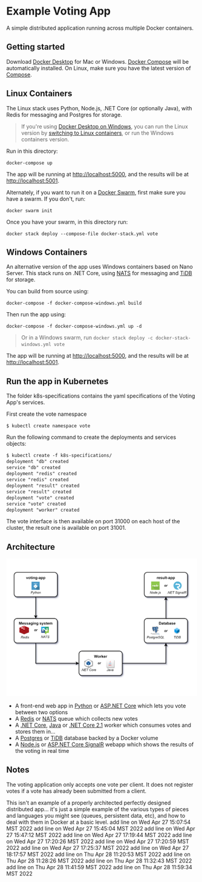 Example Voting App
=========

A simple distributed application running across multiple Docker containers.

Getting started
---------------

Download [Docker Desktop](https://www.docker.com/products/docker-desktop) for Mac or Windows. [Docker Compose](https://docs.docker.com/compose) will be automatically installed. On Linux, make sure you have the latest version of [Compose](https://docs.docker.com/compose/install/). 


## Linux Containers

The Linux stack uses Python, Node.js, .NET Core (or optionally Java), with Redis for messaging and Postgres for storage.

> If you're using [Docker Desktop on Windows](https://store.docker.com/editions/community/docker-ce-desktop-windows), you can run the Linux version by [switching to Linux containers](https://docs.docker.com/docker-for-windows/#switch-between-windows-and-linux-containers), or run the Windows containers version.

Run in this directory:
```
docker-compose up
```
The app will be running at [http://localhost:5000](http://localhost:5000), and the results will be at [http://localhost:5001](http://localhost:5001).

Alternately, if you want to run it on a [Docker Swarm](https://docs.docker.com/engine/swarm/), first make sure you have a swarm. If you don't, run:
```
docker swarm init
```
Once you have your swarm, in this directory run:
```
docker stack deploy --compose-file docker-stack.yml vote
```

## Windows Containers

An alternative version of the app uses Windows containers based on Nano Server. This stack runs on .NET Core, using [NATS](https://nats.io) for messaging and [TiDB](https://github.com/pingcap/tidb) for storage.

You can build from source using:

```
docker-compose -f docker-compose-windows.yml build
```

Then run the app using:

```
docker-compose -f docker-compose-windows.yml up -d
```

> Or in a Windows swarm, run `docker stack deploy -c docker-stack-windows.yml vote`

The app will be running at [http://localhost:5000](http://localhost:5000), and the results will be at [http://localhost:5001](http://localhost:5001).


Run the app in Kubernetes
-------------------------

The folder k8s-specifications contains the yaml specifications of the Voting App's services.

First create the vote namespace

```
$ kubectl create namespace vote
```

Run the following command to create the deployments and services objects:
```
$ kubectl create -f k8s-specifications/
deployment "db" created
service "db" created
deployment "redis" created
service "redis" created
deployment "result" created
service "result" created
deployment "vote" created
service "vote" created
deployment "worker" created
```

The vote interface is then available on port 31000 on each host of the cluster, the result one is available on port 31001.

Architecture
-----

![Architecture diagram](architecture.png)

* A front-end web app in [Python](/vote) or [ASP.NET Core](/vote/dotnet) which lets you vote between two options
* A [Redis](https://hub.docker.com/_/redis/) or [NATS](https://hub.docker.com/_/nats/) queue which collects new votes
* A [.NET Core](/worker/src/Worker), [Java](/worker/src/main) or [.NET Core 2.1](/worker/dotnet) worker which consumes votes and stores them in…
* A [Postgres](https://hub.docker.com/_/postgres/) or [TiDB](https://hub.docker.com/r/dockersamples/tidb/tags/) database backed by a Docker volume
* A [Node.js](/result) or [ASP.NET Core SignalR](/result/dotnet) webapp which shows the results of the voting in real time


Notes
-----

The voting application only accepts one vote per client. It does not register votes if a vote has already been submitted from a client.

This isn't an example of a properly architected perfectly designed distributed app... it's just a simple 
example of the various types of pieces and languages you might see (queues, persistent data, etc), and how to 
deal with them in Docker at a basic level. 
add line on Wed Apr 27 15:07:54 MST 2022
add line on Wed Apr 27 15:45:04 MST 2022
add line on Wed Apr 27 15:47:12 MST 2022
add line on Wed Apr 27 17:19:44 MST 2022
add line on Wed Apr 27 17:20:26 MST 2022
add line on Wed Apr 27 17:20:59 MST 2022
add line on Wed Apr 27 17:25:37 MST 2022
add line on Wed Apr 27 18:17:57 MST 2022
add line on Thu Apr 28 11:20:53 MST 2022
add line on Thu Apr 28 11:28:26 MST 2022
add line on Thu Apr 28 11:32:43 MST 2022
add line on Thu Apr 28 11:41:59 MST 2022
add line on Thu Apr 28 11:59:34 MST 2022
